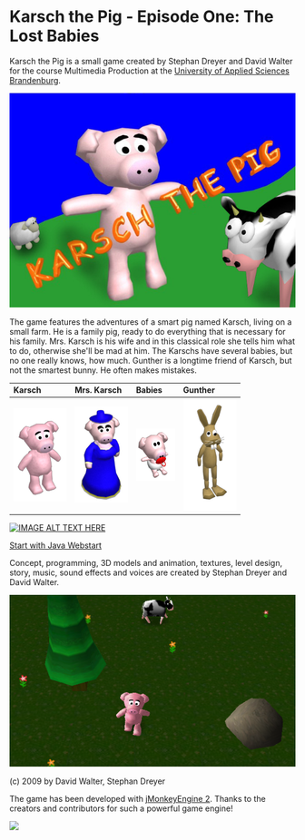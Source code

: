 # Karsch the Pig - Episode One: The Lost Babies

Karsch the Pig is a small game created by Stephan Dreyer and David Walter for the course Multimedia Production at the [University of Applied Sciences Brandenburg](http://fh-brandenburg.de).

![](https://raw.githubusercontent.com/essentinal/karsch-jme2/master/site/karsch1.jpg)

The game features the adventures of a smart pig named Karsch, living on a small farm. He is a family pig, ready to do everything that is necessary for his family. Mrs. Karsch is his wife and in this classical role she tells him what to do, otherwise she'll be mad at him. The Karschs have several babies, but no one really knows, how much. Gunther is a longtime friend of Karsch, but not the smartest bunny. He often makes mistakes.

| Karsch | Mrs. Karsch | Babies | Gunther | 
|:-----------|:----------------|:-----------|:------------| 
| ![](https://raw.githubusercontent.com/essentinal/karsch-jme2/master/site/char_karsch.png) | ![](https://raw.githubusercontent.com/essentinal/karsch-jme2/master/site/char_mrskarsch.png) | ![](https://raw.githubusercontent.com/essentinal/karsch-jme2/master/site/char_baby.png) | ![](https://raw.githubusercontent.com/essentinal/karsch-jme2/master/site/char_gunther.png) |

[![IMAGE ALT TEXT HERE](http://img.youtube.com/vi/HvNzEyr1t6k/0.jpg)](http://www.youtube.com/watch?v=HvNzEyr1t6k)

[Start with Java Webstart](https://raw.githubusercontent.com/essentinal/karsch-jme2/master/site/karsch-gc.jnlp)

Concept, programming, 3D models and animation, textures, level design, story, music, sound effects and voices are created by Stephan Dreyer and David Walter.

![](https://raw.githubusercontent.com/essentinal/karsch-jme2/master/site/look.png)

(c) 2009 by David Walter, Stephan Dreyer

The game has been developed with [jMonkeyEngine 2](http://jmonkeyengine.com/). Thanks to the creators and contributors for such a powerful game engine!

![](http://jakubas.net.pl/wp-content/uploads/2010/09/jmonkeyengine-logo.jpg)
